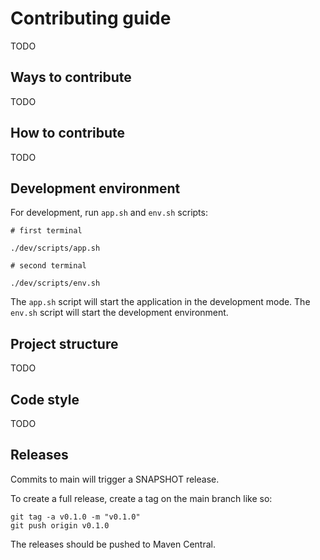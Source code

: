 # Contributing guide
TODO

## Ways to contribute
TODO

## How to contribute
TODO

## Development environment
For development, run `app.sh` and `env.sh` scripts:
```
# first terminal

./dev/scripts/app.sh
```

```
# second terminal

./dev/scripts/env.sh
```

The `app.sh` script will start the application in the development mode.
The `env.sh` script will start the development environment.

## Project structure
TODO

## Code style
TODO

## Releases
Commits to main will trigger a SNAPSHOT release.

To create a full release, create a tag on the main branch like so:

```shell
git tag -a v0.1.0 -m "v0.1.0"
git push origin v0.1.0
```

The releases should be pushed to Maven Central.
